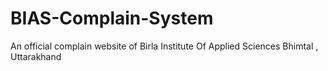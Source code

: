 # BIAS-Complain-System
An official complain website of Birla Institute Of Applied Sciences Bhimtal , Uttarakhand
